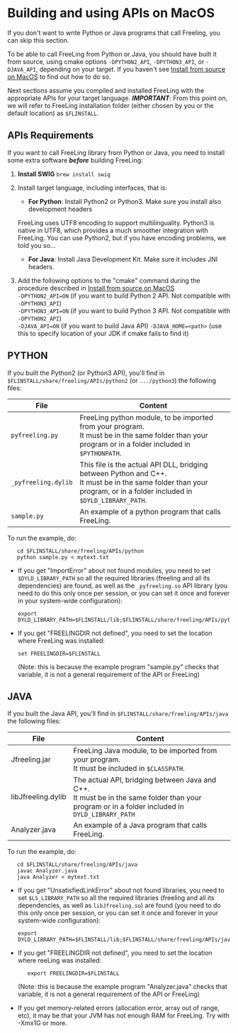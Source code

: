 # Building and using APIs on MacOS

If you don't want to write Python or Java programs that call Freeling, you can skip this section.

To be able to call FreeLing from Python or Java, you should have built it from source, using cmake options `-DPYTHON2_API`, `-DPYTHON3_API`, or `-DJAVA_API`, depending on your target.
If you haven't see [Install from source on MacOS](installation-mac.md) to find out how to do so.

Next sections assume you compiled and installed FreeLing with the appropriate APIs for your target language.
***IMPORTANT***: From this point on, we will refer to FreeLing installation folder (either chosen by you or the default location) as `$FLINSTALL`.

## APIs Requirements

If you want to call FreeLing library from Python or Java, you need to install some extra software ***before*** building FreeLing:

1. **Install SWIG** 
   ``brew install swig``

2. Install target language, including interfaces, that is:

   * **For Python**: Install Python2 or Python3.
     Make sure you install also development headers
    
    FreeLing uses UTF8 encoding to support multilinguality. Python3 is native in UTF8, which provides a much smoother integration with FreeLing. You can use Python2, but if you have encoding problems, we told you so...
    
   * **For Java**: Install Java Development Kit. Make sure it includes JNI headers.

3. Add the following options to the "cmake" command during the procedure described in [Install from source on MacOS](installation-mac.md)  
   `-DPYTHON2_API=ON`  \(if you want to build Python 2 API. Not compatible with `-DPYTHON3_API`\)  
   `-DPYTHON3_API=ON`  \(if you want to build Python 3 API. Not compatible with `-DPYTHON2_API`\)  
   `-DJAVA_API=ON`     \(if you want to build Java API\)
   `-DJAVA_HOME=<path>`  \(use this to specify location of your JDK if cmake fails to find it\)


## PYTHON

If you built the Python2 (or Python3 API), you'll find in `$FLINSTALL/share/freeling/APIs/python2` (or `.../python3`) the following files:

| File | Content |
| --- | --- |
| `pyfreeling.py` | FreeLing python module, to be imported from your program.<br>It must be in the same folder than your program or in a folder included in `$PYTHONPATH`.|
| `_pyfreeling.dylib` | This file is the actual API DLL, bridging between Python and C++.<br>It must be in the same folder than your program, or in a folder included in `$DYLD_LIBRARY_PATH`. |
| `sample.py` | An example of a python program that calls FreeLing. |

To run the example, do:
```
   cd $FLINSTALL/share/freeling/APIs/python
   python sample.py < mytext.txt
```

* If you get "ImportError" about not found modules, you need to set `$DYLD_LIBRARY_PATH` so all the required libraries (freeling and all its dependencies) are found, as well as the `_pyfreeling.so` API library (you need to do this only once per session, or you can set it once and forever in your system-wide configuration):
  ```
  export DYLD_LIBRARY_PATH=$FLINSTALL/lib;$FLINSTALL/share/freeling/APIs/python2
  ```

* If you get "FREELINGDIR not defined", you need to set the location where FreeLing was installed:
  ```
  set FREELINGDIR=$FLINSTALL
  ```
  (Note: this is because the example program "sample.py" checks that variable, it is not a general requirement of the API or FreeLing)


## JAVA

If you built the Java API, you'll find in `$FLINSTALL/share/freeling/APIs/java` the following files:

| File | Content |
| --- | --- |
| Jfreeling.jar | FreeLing Java module, to be imported from your program.<br>It must be included in `$CLASSPATH`. |
| libJfreeling.dylib | The actual API, bridging between Java and C++.<br>It must be in the same folder than your program or in a folder included in `DYLD_LIBRARY_PATH` |
| Analyzer.java | An example of a Java program that calls FreeLing. |

To run the example, do:
```
   cd $FLINSTALL/share/freeling/APIs/java
   javac Analyzer.java
   java Analyzer < mytext.txt
```

* If you get "UnsatisfiedLinkError" about not found libraries, you need to set `$LS_LIBRARY_PATH` so all the required libraries (freeling and all its dependencies, as well as `libJfreeling.so`) are found (you need to do this only once per session, or you can set it once and forever in your system-wide configuration):
  ```
  export DYLD_LIBRARY_PATH=$FLINSTALL/lib;$FLINSTALL/share/freeling/APIs/java
  ```

* If you get "FREELINGDIR not defined", you need to set the location where reeLing was installed:
  ```
     export FREELINGDIR=$FLINSTALL
  ```
  (Note: this is because the example program "Analyzer.java" checks that variable, it is not a general requirement of the API or FreeLing)

* If you get memory-related errors \(allocation error, array out of range, etc\), it may be that your JVM has not enough RAM for FreeLing.  Try with -Xmx1G or more.



